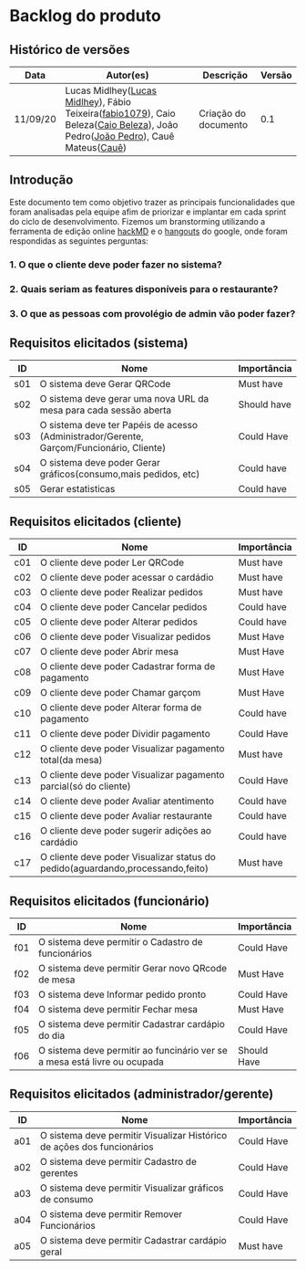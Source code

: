 # Backlog do produto

## Histórico de versões

| Data     | Autor(es)         | Descrição            | Versão |
| -------- | ------------- | -------------------- | ------ |
| 11/09/20 | Lucas Midlhey(<a target="blank" href="https://github.com/lucasmidlhey">Lucas Midlhey</a>), Fábio Teixeira(<a target="blank" href="https://github.com/fabio1079">fabio1079</a>), Caio Beleza(<a target="blank" href="https://github.com/Caiocbeleza">Caio Beleza</a>), João Pedro(<a target="blank" href="https://github.com/lucasmidlhey">João Pedro</a>), Cauê Mateus(<a target="blank" href="https://github.com/lucasmidlhey">Cauê</a>) | Criação do documento | 0.1    |

## Introdução

Este documento tem como objetivo trazer as principais funcionalidades que foram analisadas pela equipe afim de priorizar e implantar em cada sprint do ciclo de desenvolvimento.
Fizemos um branstorming utilizando a ferramenta de edição online [hackMD](hackmd.io) e o [hangouts](https://hangouts.google.com/) do google, onde foram respondidas as seguintes perguntas:

### 1. O que o cliente deve poder fazer no sistema?

### 2. Quais seriam as features disponíveis para o restaurante?

### 3. O que as pessoas com provolégio de admin vão poder fazer?

## Requisitos elicitados (sistema)
| ID | Nome | Importância |
| -------- | -------- | -------- |
| s01 | O sistema deve Gerar QRCode | Must have |
| s02 | O sistema deve gerar uma nova URL da mesa para cada sessão aberta | Should have |
| s03 | O sistema deve ter Papéis de acesso (Administrador/Gerente, Garçom/Funcionário, Cliente) | Could Have |
| s04 | O sistema deve poder Gerar gráficos(consumo,mais pedidos, etc) | Could have |
| s05 | Gerar estatisticas | Could have |


## Requisitos elicitados (cliente)

| ID | Nome | Importância |
| -------- | -------- | -------- |
| c01 | O cliente deve poder Ler QRCode | Must have |
| c02 | O cliente deve poder acessar o cardádio | Must have |
| c03 | O cliente deve poder Realizar pedidos | Must have |
| c04 | O cliente deve poder Cancelar pedidos | Could have |
| c05 | O cliente deve poder Alterar pedidos | Could have |
| c06 | O cliente deve poder Visualizar pedidos | Must Have |
| c07 | O cliente deve poder Abrir mesa | Must Have |
| c08 | O cliente deve poder Cadastrar forma de pagamento | Must Have |
| c09 | O cliente deve poder Chamar garçom | Must Have |
| c10 | O cliente deve poder Alterar forma de pagamento | Could have |
| c11 | O cliente deve poder Dividir pagamento | Could Have |
| c12 | O cliente deve poder Visualizar pagamento total(da mesa) | Must have |
| c13 | O cliente deve poder Visualizar pagamento parcial(só do cliente) | Could Have |
| c14 | O cliente deve poder Avaliar atentimento | Could have |
| c15 | O cliente deve poder Avaliar restaurante | Could have |
| c16 | O cliente deve poder sugerir adições ao cardádio | Could have |
| c17 | O cliente deve poder Visualizar status do pedido(aguardando,processando,feito) | Must have |


## Requisitos elicitados (funcionário)

| ID | Nome | Importância |
| -------- | -------- | -------- |
| f01 |O sistema deve permitir o Cadastro de funcionários | Could Have |
| f02 | O sistema deve permitir Gerar novo QRcode de mesa | Must Have |
| f03 |O sistema deve Informar pedido pronto | Could Have |
| f04 | O sistema deve permitir Fechar mesa | Must Have |
| f05 | O sistema deve permitir Cadastrar cardápio do dia | Could Have |
| f06 | O sistema deve permitir ao funcinário ver se a mesa está livre ou ocupada | Should Have |


## Requisitos elicitados (administrador/gerente)

| ID | Nome | Importância |
| -------- | -------- | -------- |
| a01 |O sistema deve permitir Visualizar Histórico de ações dos funcionários | Could Have |
| a02 |O sistema deve permitir Cadastro de gerentes | Could Have |
| a03 |O sistema deve permitir Visualizar gráficos de consumo | Could Have |
| a04 |O sistema deve permitir Remover Funcionários | Could Have |
| a05 | O sistema deve permitir Cadastrar cardápio geral | Must have |
